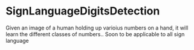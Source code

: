 # SignLanguageDigitsDetection
Given an image of a human holding up varioius numbers on a hand, it will learn the different classes of numbers.. Soon to be applicable to all sign language
